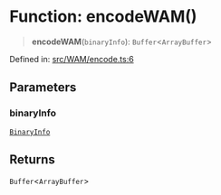 # Function: encodeWAM()

> **encodeWAM**(`binaryInfo`): `Buffer`\<`ArrayBuffer`\>

Defined in: [src/WAM/encode.ts:6](https://github.com/Fokusdotid/Baileys/blob/c0c23ce3104b65dfcc64246c9ee8a49ef38993b5/src/WAM/encode.ts#L6)

## Parameters

### binaryInfo

[`BinaryInfo`](../classes/BinaryInfo.md)

## Returns

`Buffer`\<`ArrayBuffer`\>
